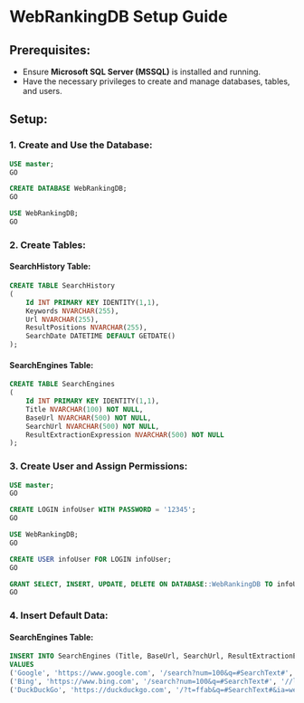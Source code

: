 # WebRankingDB Setup Guide

## Prerequisites:

- Ensure **Microsoft SQL Server (MSSQL)** is installed and running.
- Have the necessary privileges to create and manage databases, tables, and users.

## Setup:

### 1. **Create and Use the Database**:

```sql
USE master;
GO

CREATE DATABASE WebRankingDB;
GO

USE WebRankingDB;
GO
```

### 2. **Create Tables**:

#### SearchHistory Table:

```sql
CREATE TABLE SearchHistory
(
    Id INT PRIMARY KEY IDENTITY(1,1),
    Keywords NVARCHAR(255),
    Url NVARCHAR(255),
    ResultPositions NVARCHAR(255),
    SearchDate DATETIME DEFAULT GETDATE()
);
```

#### SearchEngines Table:

```sql
CREATE TABLE SearchEngines
(
    Id INT PRIMARY KEY IDENTITY(1,1),
    Title NVARCHAR(100) NOT NULL,
    BaseUrl NVARCHAR(500) NOT NULL,
    SearchUrl NVARCHAR(500) NOT NULL,
    ResultExtractionExpression NVARCHAR(500) NOT NULL
);
```

### 3. **Create User and Assign Permissions**:

```sql
USE master;
GO

CREATE LOGIN infoUser WITH PASSWORD = '12345';
GO

USE WebRankingDB;
GO

CREATE USER infoUser FOR LOGIN infoUser;
GO

GRANT SELECT, INSERT, UPDATE, DELETE ON DATABASE::WebRankingDB TO infoUser;
GO
```

### 4. **Insert Default Data**:

#### SearchEngines Table:

```sql
INSERT INTO SearchEngines (Title, BaseUrl, SearchUrl, ResultExtractionExpression)
VALUES 
('Google', 'https://www.google.com', '/search?num=100&q=#SearchText#', '//div[@class=''MjjYud'']'),
('Bing', 'https://www.bing.com', '/search?num=100&q=#SearchText#', '//li[@class=''b_algo'']'),
('DuckDuckGo', 'https://duckduckgo.com', '/?t=ffab&q=#SearchText#&ia=web?num=100', '//li[@data-layout=''organic'']/div');
```

